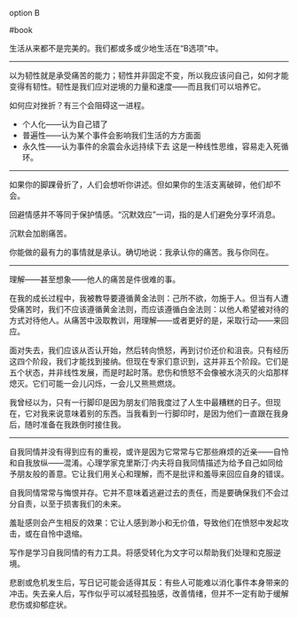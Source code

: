 option B

#book 

生活从来都不是完美的。我们都或多或少地生活在“B选项”中。

----
以为韧性就是承受痛苦的能力；韧性并非固定不变，所以我应该问自己，如何才能变得有韧性。韧性是我们应对逆境的力量和速度——而且我们可以培养它。


如何应对挫折？有三个会阻碍这一进程。
- 个人化——认为自己错了
- 普遍性——认为某个事件会影响我们生活的方方面面
- 永久性——认为事件的余震会永远持续下去
这是一种线性思维，容易走入死循环。

----
如果你的脚踝骨折了，人们会想听你讲述。但如果你的生活支离破碎，他们却不会。

回避情感并不等同于保护情感。“沉默效应”一词，指的是人们避免分享坏消息。

沉默会加剧痛苦。

你能做的最有力的事情就是承认。确切地说：我承认你的痛苦。我与你同在。

----
理解——甚至想象——他人的痛苦是件很难的事。


在我的成长过程中，我被教导要遵循黄金法则：己所不欲，勿施于人。但当有人遭受痛苦时，我们不应该遵循黄金法则，而应该遵循白金法则：以他人希望被对待的方式对待他人。从痛苦中汲取教训，用理解——或者更好的是，采取行动——来回应。


面对失去，我们应该从否认开始，然后转向愤怒，再到讨价还价和沮丧。只有经历这四个阶段，我们才能找到接纳。但现在专家们意识到，这并非五个阶段。它们是五个状态，并非线性发展，而是时起时落。悲伤和愤怒不会像被水浇灭的火焰那样熄灭。它们可能一会儿闪烁，一会儿又熊熊燃烧。


我曾经以为，只有一行脚印是因为朋友们陪我度过了人生中最糟糕的日子。但现在，它对我来说意味着别的东西。当我看到一行脚印时，是因为他们一直跟在我身后，随时准备在我跌倒时接住我。

----
自我同情并没有得到应有的重视，或许是因为它常常与它那些麻烦的近亲——自怜和自我放纵——混淆。心理学家克里斯汀·内夫将自我同情描述为给予自己如同给予朋友般的善意。它让我们用关心和理解，而不是批评和羞辱来回应自身的错误。


自我同情常常与悔恨并存。它并不意味着逃避过去的责任，而是要确保我们不会过分自责，以至于损害我们的未来。

羞耻感则会产生相反的效果：它让人感到渺小和无价值，导致他们在愤怒中发起攻击，或在自怜中退缩。


写作是学习自我同情的有力工具。将感受转化为文字可以帮助我们处理和克服逆境。

悲剧或危机发生后，写日记可能会适得其反：有些人可能难以消化事件本身带来的冲击。失去亲人后，写作似乎可以减轻孤独感，改善情绪，但并不一定有助于缓解悲伤或抑郁症状。